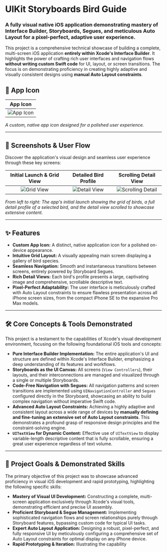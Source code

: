 # UIKit Storyboards Bird Guide

### A fully visual native iOS application demonstrating mastery of Interface Builder, Storyboards, Segues, and meticulous Auto Layout for a pixel-perfect, adaptive user experience.

This project is a comprehensive technical showcase of building a complete, multi-screen iOS application **entirely within Xcode's Interface Builder**. It highlights the power of crafting rich user interfaces and navigation flows **without writing custom Swift code** for UI, layout, or screen transitions. The focus is on demonstrating proficiency in creating highly adaptive and visually consistent designs using **manual Auto Layout constraints**.

## 🚀 App Icon

| App Icon |
| :------: |
| ![App Icon](![Image](https://github.com/user-attachments/assets/130fde2a-6e8a-42b8-8eff-0f2d47123d64)) |
*A custom, native app icon designed for a polished user experience.*

---

## 📸 Screenshots & User Flow

Discover the application's visual design and seamless user experience through these key screens:

| Initial Launch & Grid View | Detailed Bird Profile | Scrolling Detail View |
| :-------------------------: | :-----------------------: | :---------------------: |
| ![Grid View](![Image](https://github.com/user-attachments/assets/6dc81c37-3083-4125-9914-05405a9e14a0)) | ![Detail View](![Image](https://github.com/user-attachments/assets/5bc7b849-b2cd-4e05-8e4d-6559ac15cdc0)) | ![Scrolling Detail](![Image](https://github.com/user-attachments/assets/7bee8dd7-3e91-48c4-a567-6ee0f039b146)) |
*From left to right: The app's initial launch showing the grid of birds, a full detail profile of a selected bird, and the detail view scrolled to showcase extensive content.*

---

## ✨ Features

* **Custom App Icon:** A distinct, native application icon for a polished on-device appearance.
* **Intuitive Grid Layout:** A visually appealing main screen displaying a gallery of bird species.
* **Seamless Navigation:** Smooth and instantaneous transitions between screens, entirely powered by Storyboard Segues.
* **Rich Detail Views:** Each bird's profile presents a large, captivating image and comprehensive, scrollable descriptive text.
* **Pixel-Perfect Adaptability:** The user interface is meticulously crafted with Auto Layout constraints to ensure flawless presentation across all iPhone screen sizes, from the compact iPhone SE to the expansive Pro Max models.

---

## 🛠️ Core Concepts & Tools Demonstrated

This project is a testament to the capabilities of Xcode's visual development environment, focusing on the following foundational iOS tools and concepts:

* **Pure Interface Builder Implementation:** The entire application's UI and structure are defined within Xcode's Interface Builder, emphasizing a deep understanding of its features and workflows.
* **Storyboards as the UI Canvas:** All screens (`View Controllers`), their layouts, and their interconnections are managed and visualized through a single or multiple Storyboards.
* **Code-Free Navigation with Segues:** All navigation patterns and screen transitions are implemented using `UINavigationController` and `Segues` configured directly in the Storyboard, showcasing an ability to build complex navigation without imperative Swift code.
* **Advanced Auto Layout Constraints:** Achieving a highly adaptive and consistent layout across a wide range of devices by **manually defining and fine-tuning an extensive set of Auto Layout constraints**. This demonstrates a profound grasp of responsive design principles and the constraint-solving engine.
* **`UITextView` for Dynamic Content:** Effective use of `UITextView` to display variable-length descriptive content that is fully scrollable, ensuring a great user experience regardless of text volume.

---

## 🎯 Project Goals & Demonstrated Skills

The primary objective of this project was to showcase advanced proficiency in visual iOS development and rapid prototyping, highlighting the following specific skills:

* **Mastery of Visual UI Development:** Constructing a complete, multi-screen application exclusively through Xcode's visual tools, demonstrating efficient and precise UI assembly.
* **Proficient Storyboard & Segue Management:** Implementing sophisticated navigation flows and screen relationships purely through Storyboard features, bypassing custom code for typical UI tasks.
* **Expert Auto Layout Application:** Designing a robust, pixel-perfect, and fully responsive UI by meticulously configuring a comprehensive set of Auto Layout constraints for optimal display on any iPhone device.
* **Rapid Prototyping & Iteration:** Illustrating the capability
